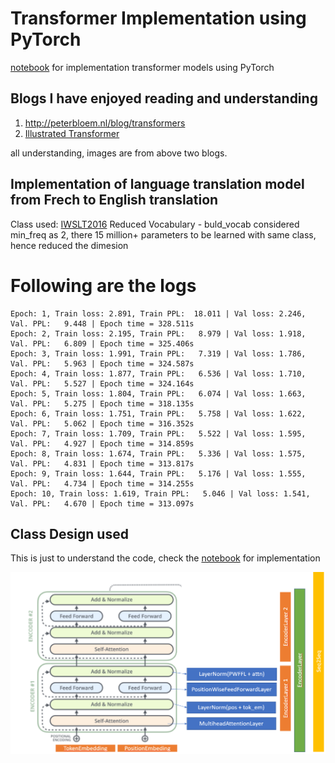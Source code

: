 # Transformer Implementation using PyTorch

[notebook](./assignment_transformers_session10.ipynb)  for implementation transformer models using PyTorch

## Blogs I have enjoyed reading and understanding
1. http://peterbloem.nl/blog/transformers
2. [Illustrated Transformer](http://jalammar.github.io/illustrated-transformer/)

all understanding, images are from above two blogs.

## Implementation of language translation model from Frech to English translation

Class used: [IWSLT2016](https://pytorch.org/text/stable/datasets.html#id17)
Reduced Vocabulary - buld_vocab considered min_freq as 2, there 15 million+ parameters to be learned with same class, hence reduced the dimesion

# Following are the logs

```
Epoch: 1, Train loss: 2.891, Train PPL:  18.011 | Val loss: 2.246, Val. PPL:   9.448 | Epoch time = 328.511s
Epoch: 2, Train loss: 2.195, Train PPL:   8.979 | Val loss: 1.918, Val. PPL:   6.809 | Epoch time = 325.406s
Epoch: 3, Train loss: 1.991, Train PPL:   7.319 | Val loss: 1.786, Val. PPL:   5.963 | Epoch time = 324.587s
Epoch: 4, Train loss: 1.877, Train PPL:   6.536 | Val loss: 1.710, Val. PPL:   5.527 | Epoch time = 324.164s
Epoch: 5, Train loss: 1.804, Train PPL:   6.074 | Val loss: 1.663, Val. PPL:   5.275 | Epoch time = 318.135s
Epoch: 6, Train loss: 1.751, Train PPL:   5.758 | Val loss: 1.622, Val. PPL:   5.062 | Epoch time = 316.352s
Epoch: 7, Train loss: 1.709, Train PPL:   5.522 | Val loss: 1.595, Val. PPL:   4.927 | Epoch time = 314.859s
Epoch: 8, Train loss: 1.674, Train PPL:   5.336 | Val loss: 1.575, Val. PPL:   4.831 | Epoch time = 313.817s
Epoch: 9, Train loss: 1.644, Train PPL:   5.176 | Val loss: 1.555, Val. PPL:   4.734 | Epoch time = 314.255s
Epoch: 10, Train loss: 1.619, Train PPL:   5.046 | Val loss: 1.541, Val. PPL:   4.670 | Epoch time = 313.097s

```

## Class Design used


This is just to understand the code, check the [notebook](./assignment_transformers_session10.ipynb) for implementation

![image](./Transformer.PNG)

